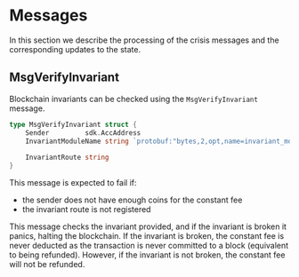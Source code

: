 <!--
order: 2
-->

# Messages

In this section we describe the processing of the crisis messages and the
corresponding updates to the state. 

## MsgVerifyInvariant

Blockchain invariants can be checked using the `MsgVerifyInvariant` message. 

```go
type MsgVerifyInvariant struct {
	Sender         sdk.AccAddress 
	InvariantModuleName string `protobuf:"bytes,2,opt,name=invariant_module_name,json=invariantModuleName,proto3" json:"invariant_module_name,omitempty" yaml:"invariant_module_name"`
	
	InvariantRoute string
}
```

This message is expected to fail if: 
 - the sender does not have enough coins for the constant fee
 - the invariant route is not registered 

This message checks the invariant provided, and if the invariant is broken it
panics, halting the blockchain. If the invariant is broken, the constant fee is
never deducted as the transaction is never committed to a block (equivalent to
being refunded). However, if the invariant is not broken, the constant fee will
not be refunded.
